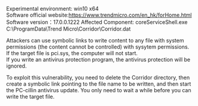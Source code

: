 Experimental environment: win10 x64    
Software official website:https://www.trendmicro.com/en_hk/forHome.html
Software version：17.0.0.1222
Affected Component: coreServiceShell.exe  C:\ProgramData\Trend Micro\Corridor\Corridor.dat    

Attackers can use symbolic links to write content to any file with system permissions (the content cannot be controlled) with sysytem permissions.   
If the target file is pci.sys, the computer will not start.   
If you write an antivirus protection program, the antivirus protection will be ignored. 

To exploit this vulnerability, you need to delete the Corridor directory, then create a symbolic link pointing to the file name to be written, and then start the PC-cillin antivirus update. You only need to wait a while before you can write the target file.
